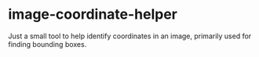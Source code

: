 # image-coordinate-helper
Just a small tool to help identify coordinates in an image, primarily used for finding bounding boxes.
